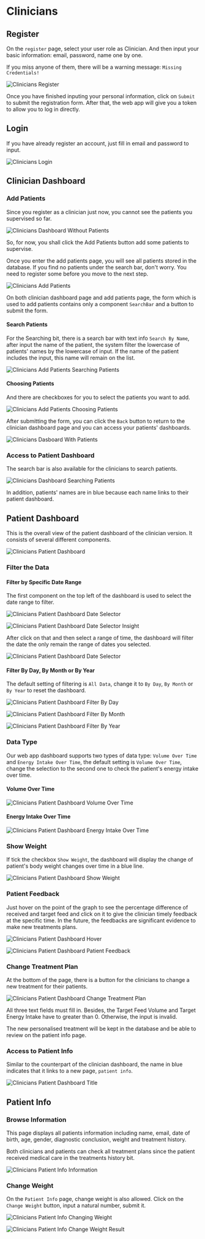 # Clinicians

## Register

On the `register` page, select your user role as Clinician. And then input your basic information: email, password, name one by one.

If you miss anyone of them, there will be a warning message: `Missing Credentials!`

![Clinicians Register](img/clinicians/register.png)

Once you have finished inputing your personal information, click on `Submit` to submit the registration form. After that, the web app will give you a token to allow you to log in directly.

## Login

If you have already register an account, just fill in email and password to input.

![Clinicians Login](img/clinicians/login.png)

## Clinician Dashboard

### Add Patients

Since you register as a clinician just now, you cannot see the patients you supervised so far.

![Clinicians Dashboard Without Patients](img/clinicians/dashboard_without_patients.png)

So, for now, you shall click the Add Patients button add some patients to supervise.

Once you enter the add patients page, you will see all patients stored in the database. If you find no patients under the search bar, don't worry. You need to register some before you move to the next step.

![Clinicians Add Patients](img/clinicians/add_patients.png)

On both clinician dashboard page and add patients page, the form which is used to add patients contains only a component `SearchBar` and a button to submit the form.

#### Search Patients

For the Searching bit, there is a search bar with text info `Search By Name`, after input the name of the patient, the system filter the lowercase of patients' names by the lowercase of input. If the name of the patient includes the input, this name will remain on the list.

![Clinicians Add Patients Searching Patients](img/clinicians/searching_patietns(1).png)

#### Choosing Patients

And there are checkboxes for you to select the patients you want to add.

![Clinicians Add Patients Choosing Patients](img/clinicians/choosing_patients.png)

After submitting the form, you can click the `Back` button to return to the clinician dashboard page and you can access your patients' dashboards.

![Clinicians Dasboard With Patients](img/clinicians/dashboard_with_patients.png)

### Access to Patient Dashboard

The search bar is also available for the clinicians to search patients.

![Clinicians Dashboard Searching Patients](img/clinicians/searching_patients(2).png)

In addition, patients' names are in blue because each name links to their patient dashboard. 

## Patient Dashboard

This is the overall view of the patient dashboard of the clinician version. It consists of several different components.

![Clinicians Patient Dashboard](img/clinicians/patient_dashboard.png)

### Filter the Data

#### Filter by Specific Date Range

The first component on the top left of the dashboard is used to select the date range to filter. 

![Clinicians Patient Dashboard Date Selector](img/clinicians/date_range_selector.png)

![Clinicians Patient Dashboard Date Selector Insight](img/clinicians/insight.png)

After click on that and then select a range of time, the dashboard will filter the date the only remain the range of dates you selected.

![Clinicians Patient Dashboard Date Selector](img/clinicians/select(1).png)

#### Filter By Day, By Month or By Year

The default setting of filtering is `All Data`, change it to `By Day`, `By Month` or `By Year` to reset the dashboard.

![Clinicians Patient Dashboard Filter By Day](img/clinicians/filter_by_day.png)

![Clinicians Patient Dashboard Filter By Month](img/clinicians/filter_by_month.png)

![Clinicians Patient Dashboard Filter By Year](img/clinicians/filter_by_year.png)

### Data Type

Our web app dashboard supports two types of data type: `Volume Over Time` and `Energy Intake Over Time`, the default setting is `Volume Over Time`, change the selection to the second one to check the patient's energy intake over time.

#### Volume Over Time

![Clinicians Patient Dashboard Volume Over Time](img/clinicians/volume_over_time.png)

#### Energy Intake Over Time

![Clinicians Patient Dashboard Energy Intake Over Time](img/clinicians/energy_intake_over_time.png)

### Show Weight

If tick the checkbox `Show Weight`, the dashboard will display the change of patient's body weight changes over time in a blue line.

![Clinicians Patient Dashboard Show Weight](img/clinicians/show_weight.png)

### Patient Feedback

Just hover on the point of the graph to see the percentage difference of received and target feed and click on it to give the clinician timely feedback at the specific time. In the future, the feedbacks are significant evidence to make new treatments plans.

![Clinicians Patient Dashboard Hover](img/clinicians/hover.png)

![Clinicians Patient Dashboard Patient Feedback](img/clinicians/patient_feedback.png)

### Change Treatment Plan

At the bottom of the page, there is a button for the clinicians to change a new treatment for their patients.

![Clinicians Patient Dashboard Change Treatment Plan](img/clinicians/change_treatment_plan.png)

All three text fields must fill in. Besides, the Target Feed Volume and Target Energy Intake have to greater than 0. Otherwise, the input is invalid.

The new personalised treatment will be kept in the database and be able to review on the patient info page.

### Access to Patient Info

Similar to the counterpart of the clinician dashboard, the name in blue indicates that it links to a new page, `patient info`.  

![Clinicians Patient Dashboard Title](img/clinicians/dashboard_title.png)

## Patient Info

### Browse Information

This page displays all patients information including name, email, date of birth, age, gender, diagnostic conclusion, weight and treatment history.

Both clinicians and patients can check all treatment plans since the patient received medical care in the treatments history bit.

![Clinicians Patient Info Information](img/clinicians/info.png)

### Change Weight

On the `Patient Info` page, change weight is also allowed. Click on the `Change Weight` button, input a natural number, submit it.

![Clinicians Patient Info Changing Weight](img/clinicians/change_weight(1).png)

![Clinicians Patient Info Change Weight Result](img/clinicians/change_weight(2).png)